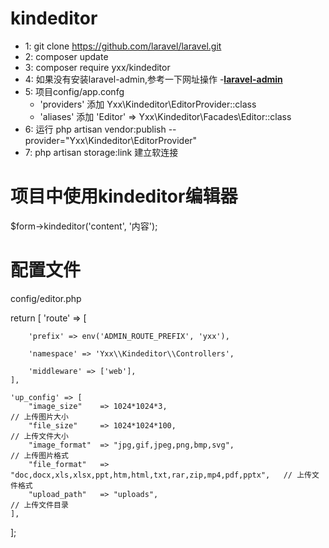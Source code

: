 # kindeditor
- 1: git clone https://github.com/laravel/laravel.git
- 2: composer update
- 3: composer require yxx/kindeditor
- 4: 如果没有安装laravel-admin,参考一下网址操作 -**[laravel-admin](https://laravel-admin.org/docs/zh/installation)**
- 5: 项目config/app.confg  
  - 'providers' 添加 Yxx\Kindeditor\EditorProvider::class
  - 'aliases'   添加 'Editor' => Yxx\Kindeditor\Facades\Editor::class
- 6: 运行 php artisan vendor:publish --provider="Yxx\Kindeditor\EditorProvider"
- 7: php artisan storage:link  建立软连接

# 项目中使用kindeditor编辑器
  $form->kindeditor('content', '内容');
# 配置文件
config/editor.php

return [
    'route' => [

        'prefix' => env('ADMIN_ROUTE_PREFIX', 'yxx'),

        'namespace' => 'Yxx\\Kindeditor\\Controllers',

        'middleware' => ['web'],
    ],

    'up_config' => [
        "image_size"    => 1024*1024*3,                                                 // 上传图片大小
        "file_size"     => 1024*1024*100,                                               // 上传文件大小
        "image_format"  => "jpg,gif,jpeg,png,bmp,svg",                                  // 上传图片格式
        "file_format"   => "doc,docx,xls,xlsx,ppt,htm,html,txt,rar,zip,mp4,pdf,pptx",   // 上传文件格式
        "upload_path"   => "uploads",                                           // 上传文件目录
    ],
];


